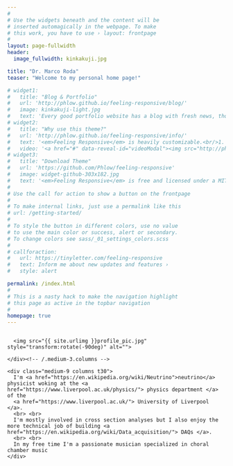 ```yaml
---
#
# Use the widgets beneath and the content will be
# inserted automagically in the webpage. To make
# this work, you have to use › layout: frontpage
#
layout: page-fullwidth
header:
  image_fullwidth: kinkakuji.jpg

title: "Dr. Marco Roda"
teaser: "Welcome to my personal home page!"

# widget1:
#   title: "Blog & Portfolio"
#   url: 'http://phlow.github.io/feeling-responsive/blog/'
#   image: kinkakuji-light.jpg
#   text: 'Every good portfolio website has a blog with fresh news, thoughts and develop&shy;ments of your activities. <em>Feeling Responsive</em> offers you a fully functional blog with an # archive page to give readers a quick overview of all your posts.'
# widget2:
#   title: "Why use this theme?"
#   url: 'http://phlow.github.io/feeling-responsive/info/'
#   text: '<em>Feeling Responsive</em> is heavily customizable.<br/>1. Language-Support :)<br/>2. Optimized for speed and it&#39;s responsive.<br/>3. Built on <a # href="http://foundation.zurb.com/">Foundation Framework</a>.<br/>4. Seven different Headers.<br/>5. Customizable navigation, footer,...'
#   video: '<a href="#" data-reveal-id="videoModal"><img src="http://phlow.github.io/feeling-responsive/images/start-video-feeling-responsive-302x182.jpg" width="302" height="182" alt=""/></a>'
# widget3:
#   title: "Download Theme"
#   url: 'https://github.com/Phlow/feeling-responsive'
#   image: widget-github-303x182.jpg
#   text: '<em>Feeling Responsive</em> is free and licensed under a MIT License. Make it your own and start building. Grab the <a # href="https://github.com/Phlow/feeling-responsive/tree/bare-bones-version">Bare-Bones-Version</a> for a fresh start or learn how to use it with the <a # href="https://github.com/Phlow/feeling-responsive/tree/gh-pages">education-version</a> with sample posts and images. Then tell me via Twitter <a href="http://twitter.com/phlow">@phlow</a>.'
#
# Use the call for action to show a button on the frontpage
#
# To make internal links, just use a permalink like this
# url: /getting-started/
#
# To style the button in different colors, use no value
# to use the main color or success, alert or secondary.
# To change colors see sass/_01_settings_colors.scss
#
# callforaction:
#   url: https://tinyletter.com/feeling-responsive
#   text: Inform me about new updates and features ›
#   style: alert

permalink: /index.html
#
# This is a nasty hack to make the navigation highlight
# this page as active in the topbar navigation
#
homepage: true
---
```


<div class="row">
    <div class="medium-3 columns t30">

      <img src="{{ site.urlimg }}profile_pic.jpg" style="transform:rotate(-90deg)" alt="">

    </div><!-- /.medium-3.columns -->

    <div class="medium-9 columns t30">
      I'm <a href="https://en.wikipedia.org/wiki/Neutrino">neutrino</a> physicist woking at the <a href="https://www.liverpool.ac.uk/physics/"> physics department </a> of the
      <a href="https://www.liverpool.ac.uk/"> University of Liverpool </a>.
      <br> <br>
      I'm mostly involved in cross section analyses but I also enjoy the more technical job of building <a href="https://en.wikipedia.org/wiki/Data_acquisition/"> DAQs </a>.
      <br> <br>
      In my free time I'm a passionate musician specialized in choral chamber music
    </div>
  </div>
